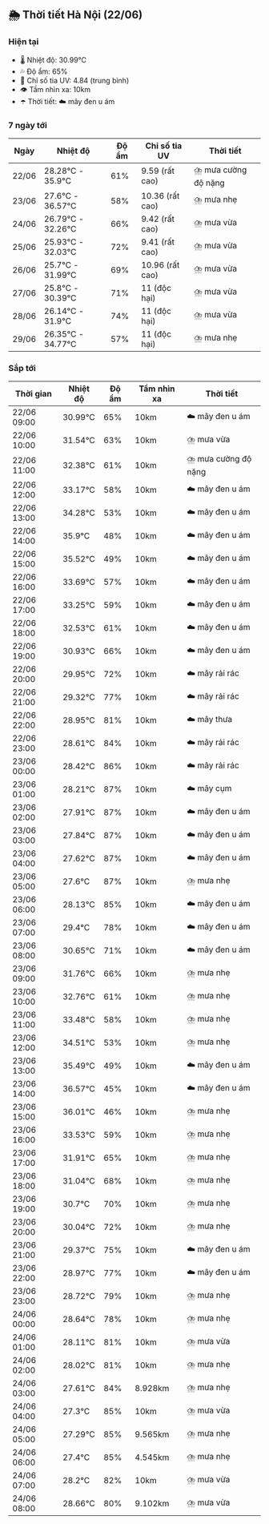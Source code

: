 ## 🌦️ Thời tiết Hà Nội (22/06)

### Hiện tại

- 🌡️ Nhiệt độ: 30.99℃
- 💦 Độ ẩm: 65%
- 🌟 Chỉ số tia UV: 4.84 (trung bình)
- 👁️ Tầm nhìn xa: 10km
- ☂️ Thời tiết: ☁️ mây đen u ám

### 7 ngày tới

| Ngày | Nhiệt độ | Độ ẩm | Chỉ số tia UV | Thời tiết |
| --- | --- | --- | --- | --- |
| 22/06 | 28.28℃ - 35.9℃ | 61% | 9.59 (rất cao) | ⛈️ mưa cường độ nặng |
| 23/06 | 27.6℃ - 36.57℃ | 58% | 10.36 (rất cao) | ⛈️ mưa nhẹ |
| 24/06 | 26.79℃ - 32.26℃ | 66% | 9.42 (rất cao) | ⛈️ mưa vừa |
| 25/06 | 25.93℃ - 32.03℃ | 72% | 9.41 (rất cao) | ⛈️ mưa vừa |
| 26/06 | 25.7℃ - 31.99℃ | 69% | 10.96 (rất cao) | ⛈️ mưa vừa |
| 27/06 | 25.8℃ - 30.39℃ | 71% | 11 (độc hại) | ⛈️ mưa vừa |
| 28/06 | 26.14℃ - 31.9℃ | 74% | 11 (độc hại) | ⛈️ mưa vừa |
| 29/06 | 26.35℃ - 34.77℃ | 57% | 11 (độc hại) | ⛈️ mưa nhẹ |

### Sắp tới

| Thời gian | Nhiệt độ | Độ ẩm | Tầm nhìn xa | Thời tiết |
| --- | --- | --- | --- | --- |
| 22/06 09:00 | 30.99℃ | 65% | 10km | ☁️ mây đen u ám |
| 22/06 10:00 | 31.54℃ | 63% | 10km | ⛈️ mưa vừa |
| 22/06 11:00 | 32.38℃ | 61% | 10km | ⛈️ mưa cường độ nặng |
| 22/06 12:00 | 33.17℃ | 58% | 10km | ☁️ mây đen u ám |
| 22/06 13:00 | 34.28℃ | 53% | 10km | ☁️ mây đen u ám |
| 22/06 14:00 | 35.9℃ | 48% | 10km | ☁️ mây đen u ám |
| 22/06 15:00 | 35.52℃ | 49% | 10km | ☁️ mây đen u ám |
| 22/06 16:00 | 33.69℃ | 57% | 10km | ☁️ mây đen u ám |
| 22/06 17:00 | 33.25℃ | 59% | 10km | ☁️ mây đen u ám |
| 22/06 18:00 | 32.53℃ | 61% | 10km | ☁️ mây đen u ám |
| 22/06 19:00 | 30.93℃ | 66% | 10km | ☁️ mây đen u ám |
| 22/06 20:00 | 29.95℃ | 72% | 10km | ☁️ mây rải rác |
| 22/06 21:00 | 29.32℃ | 77% | 10km | ☁️ mây rải rác |
| 22/06 22:00 | 28.95℃ | 81% | 10km | ☁️ mây thưa |
| 22/06 23:00 | 28.61℃ | 84% | 10km | ☁️ mây rải rác |
| 23/06 00:00 | 28.42℃ | 86% | 10km | ☁️ mây rải rác |
| 23/06 01:00 | 28.21℃ | 87% | 10km | ☁️ mây cụm |
| 23/06 02:00 | 27.91℃ | 87% | 10km | ☁️ mây đen u ám |
| 23/06 03:00 | 27.84℃ | 87% | 10km | ☁️ mây đen u ám |
| 23/06 04:00 | 27.62℃ | 87% | 10km | ☁️ mây đen u ám |
| 23/06 05:00 | 27.6℃ | 87% | 10km | ⛈️ mưa nhẹ |
| 23/06 06:00 | 28.13℃ | 85% | 10km | ☁️ mây đen u ám |
| 23/06 07:00 | 29.4℃ | 78% | 10km | ☁️ mây đen u ám |
| 23/06 08:00 | 30.65℃ | 71% | 10km | ☁️ mây đen u ám |
| 23/06 09:00 | 31.76℃ | 66% | 10km | ⛈️ mưa nhẹ |
| 23/06 10:00 | 32.76℃ | 61% | 10km | ⛈️ mưa nhẹ |
| 23/06 11:00 | 33.48℃ | 58% | 10km | ⛈️ mưa nhẹ |
| 23/06 12:00 | 34.51℃ | 53% | 10km | ⛈️ mưa nhẹ |
| 23/06 13:00 | 35.49℃ | 49% | 10km | ☁️ mây đen u ám |
| 23/06 14:00 | 36.57℃ | 45% | 10km | ☁️ mây đen u ám |
| 23/06 15:00 | 36.01℃ | 46% | 10km | ⛈️ mưa nhẹ |
| 23/06 16:00 | 33.53℃ | 59% | 10km | ⛈️ mưa nhẹ |
| 23/06 17:00 | 31.91℃ | 65% | 10km | ⛈️ mưa nhẹ |
| 23/06 18:00 | 31.04℃ | 68% | 10km | ⛈️ mưa nhẹ |
| 23/06 19:00 | 30.7℃ | 70% | 10km | ⛈️ mưa nhẹ |
| 23/06 20:00 | 30.04℃ | 72% | 10km | ⛈️ mưa nhẹ |
| 23/06 21:00 | 29.37℃ | 75% | 10km | ☁️ mây đen u ám |
| 23/06 22:00 | 28.97℃ | 77% | 10km | ☁️ mây đen u ám |
| 23/06 23:00 | 28.72℃ | 79% | 10km | ⛈️ mưa nhẹ |
| 24/06 00:00 | 28.64℃ | 78% | 10km | ⛈️ mưa nhẹ |
| 24/06 01:00 | 28.11℃ | 81% | 10km | ⛈️ mưa vừa |
| 24/06 02:00 | 28.02℃ | 81% | 10km | ⛈️ mưa nhẹ |
| 24/06 03:00 | 27.61℃ | 84% | 8.928km | ⛈️ mưa nhẹ |
| 24/06 04:00 | 27.3℃ | 85% | 10km | ⛈️ mưa vừa |
| 24/06 05:00 | 27.29℃ | 85% | 9.565km | ⛈️ mưa nhẹ |
| 24/06 06:00 | 27.4℃ | 85% | 4.545km | ⛈️ mưa nhẹ |
| 24/06 07:00 | 28.2℃ | 82% | 10km | ⛈️ mưa vừa |
| 24/06 08:00 | 28.66℃ | 80% | 9.102km | ⛈️ mưa vừa |
